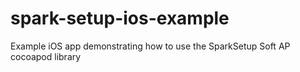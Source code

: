 # spark-setup-ios-example
Example iOS app demonstrating how to use the SparkSetup Soft AP cocoapod library 
